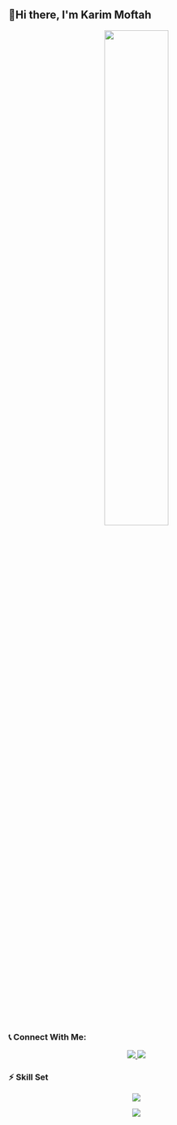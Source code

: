 ## 👋Hi there, I'm Karim Moftah 

<!--
**karim-moftah/karim-moftah** is a ✨ _special_ ✨ repository because its `README.md` (this file) appears on your GitHub profile.

Here are some ideas to get you started:

- 🔭 I’m currently working on ...
- 🌱 I’m currently learning ...
- 👯 I’m looking to collaborate on ...
- 🤔 I’m looking for help with ...
- 💬 Ask me about ...
- 📫 How to reach me: ...
- 😄 Pronouns: ...
- ⚡ Fun fact: ...
-->
<div align="center">
<img src="https://rishavanand.github.io/static/images/greetings.gif" align="center" style="width: 50%" />
</div> 






### :telephone_receiver: Connect With Me:

<p align="center">
  <a href="https://www.linkedin.com/in/karim-moftah-3b0bb31b4/">
    <img src="https://skillicons.dev/icons?i=linkedin" />
    </a>
</div>
<a href="https://twitter.com/KarimMoftah13">
    <img src="https://skillicons.dev/icons?i=twitter" />
    </a></p>






### :zap: Skill Set

<p align="center">
  <a href="https://skillicons.dev">
    <img src="https://skillicons.dev/icons?i=c,cpp,py,html,css,js,ts,nodejs,express,mongo,git,github,docker,kubernetes,heroku,aws,bash,linux,md,vscode&theme=light&perline=10" />
      </a></p>





<!--
###    :star: GitHub Stats:

<p align="center" >
<p align="center">&nbsp;<img align="center" src="https://github-readme-stats.vercel.app/api?username=karim-moftah&show_icons=true&locale=en" alt="karim-moftah"  /></p>
-->
<p align="center" >
<img src="https://komarev.com/ghpvc/?username=karim-moftah&&style=flat-square" align="center"  />
</p>





